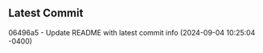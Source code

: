 
## Latest Commit
06496a5 - Update README with latest commit info (2024-09-04 10:25:04 -0400) <Yunxi-Zhou>
